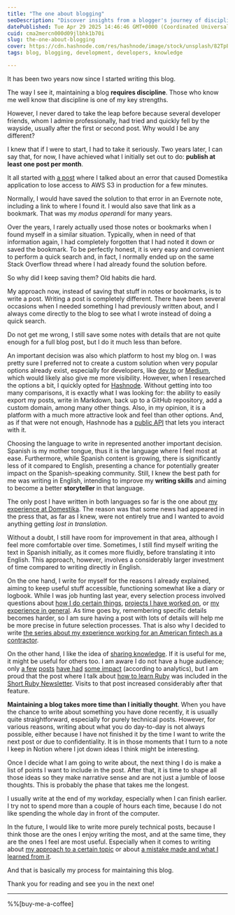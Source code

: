 ```yaml
---
title: "The one about blogging"
seoDescription: "Discover insights from a blogger's journey of discipline, language choices, and sharing knowledge with the developer community over two years"
datePublished: Tue Apr 29 2025 14:46:46 GMT+0000 (Coordinated Universal Time)
cuid: cma2mercn000d09jlbhk1b70i
slug: the-one-about-blogging
cover: https://cdn.hashnode.com/res/hashnode/image/stock/unsplash/82TpEld0_e4/upload/cbfefd6cde56bd0c2dc8c135ae98adb4.jpeg
tags: blog, blogging, development, developers, knowledge

---
```


It has been two years now since I started writing this blog.

The way I see it, maintaining a blog **requires discipline**. Those who know me well know that discipline is one of my key strengths.

However, I never dared to take the leap before because several developer friends, whom I admire professionally, had tried and quickly fell by the wayside, usually after the first or second post. Why would I be any different?

I knew that if I were to start, I had to take it seriously. Two years later, I can say that, for now, I have achieved what I initially set out to do: **publish at least one post per month**.

It all started with [a post](https://blog.davidmp.es/the-one-with-access-denied-to-aws-in-production) where I talked about an error that caused Domestika application to lose access to AWS S3 in production for a few minutes.

Normally, I would have saved the solution to that error in an Evernote note, including a link to where I found it. I would also save that link as a bookmark. That was my *modus operandi* for many years.

Over the years, I rarely actually used those notes or bookmarks when I found myself in a similar situation. Typically, when in need of that information again, I had completely forgotten that I had noted it down or saved the bookmark. To be perfectly honest, it is very easy and convenient to perform a quick search and, in fact, I normally ended up on the same Stack Overflow thread where I had already found the solution before.

So why did I keep saving them? Old habits die hard.

My approach now, instead of saving that stuff in notes or bookmarks, is to write a post. Writing a post is completely different. There have been several occasions when I needed something I had previously written about, and I always come directly to the blog to see what I wrote instead of doing a quick search.

Do not get me wrong, I still save some notes with details that are not quite enough for a full blog post, but I do it much less than before.

An important decision was also which platform to host my blog on. I was pretty sure I preferred not to create a custom solution when very popular options already exist, especially for developers, like [dev.to](http://dev.to) or [Medium](https://medium.com/), which would likely also give me more visibility. However, when I researched the options a bit, I quickly opted for [Hashnode](https://hashnode.com/). Without getting into too many comparisons, it is exactly what I was looking for: the ability to easily export my posts, write in Markdown, back up to a GitHub repository, add a custom domain, among many other things. Also, in my opinion, it is a platform with a much more attractive look and feel than other options. And, as if that were not enough, Hashnode has a [public API](https://apidocs.hashnode.com/) that lets you interact with it.

Choosing the language to write in represented another important decision. Spanish is my mother tongue, thus it is the language where I feel most at ease. Furthermore, while Spanish content is growing, there is significantly less of it compared to English, presenting a chance for potentially greater impact on the Spanish-speaking community. Still, I knew the best path for me was writing in English, intending to improve my **writing skills** and aiming to become a better **storyteller** in that language.

The only post I have written in both languages so far is the one about [my experience at Domestika](https://blog.davidmp.es/el-de-mi-experiencia-en-domestika). The reason was that some news had appeared in the press that, as far as I knew, were not entirely true and I wanted to avoid anything getting *lost in translation*.

Without a doubt, I still have room for improvement in that area, although I feel more comfortable over time. Sometimes, I still find myself writing the text in Spanish initially, as it comes more fluidly, before translating it into English. This approach, however, involves a considerably larger investment of time compared to writing directly in English.

On the one hand, I write for myself for the reasons I already explained, aiming to keep useful stuff accessible, functioning somewhat like a diary or logbook. While I was job hunting last year, every selection process involved questions about [how I do certain things](https://blog.davidmp.es/the-one-about-mentoring-junior-developers), [projects I have worked on](https://blog.davidmp.es/the-one-about-my-favorite-project-so-far), or [my experience in general](https://blog.davidmp.es/the-one-about-my-experience-working-remotely). As time goes by, remembering specific details becomes harder, so I am sure having a post with lots of details will help me be more precise in future selection processes. That is also why I decided to write [the series about my experience working for an American fintech as a contractor](https://blog.davidmp.es/series/working-for-an-american-fintech).

On the other hand, I like the idea of [sharing knowledge](https://endler.dev/2025/best-programmers/#write). If it is useful for me, it might be useful for others too. I am aware I do not have a huge audience; only [a few](https://blog.davidmp.es/the-one-with-a-large-project-in-a-github-repository) [posts](https://blog.davidmp.es/the-one-with-openssl-issues-installing-older-ruby-versions-on-ubuntu-2204) [have had](https://blog.davidmp.es/the-one-with-a-mouse-jiggler-in-ubuntu) [some impact](https://blog.davidmp.es/the-one-about-working-with-macos-being-a-linux-user) (according to analytics), but I am proud that the post where I talk about [how to learn Ruby](https://blog.davidmp.es/the-one-about-learning-ruby) was included in the [Short Ruby Newsletter](https://newsletter.shortruby.com/p/edition-120). Visits to that post increased considerably after that feature.

**Maintaining a blog takes more time than I initially thought**. When you have the chance to write about something you have done recently, it is usually quite straightforward, especially for purely technical posts. However, for various reasons, writing about what you do day-to-day is not always possible, either because I have not finished it by the time I want to write the next post or due to confidentiality. It is in those moments that I turn to a note I keep in Notion where I jot down ideas I think might be interesting.

Once I decide what I am going to write about, the next thing I do is make a list of points I want to include in the post. After that, it is time to shape all those ideas so they make narrative sense and are not just a jumble of loose thoughts. This is probably the phase that takes me the longest.

I usually write at the end of my workday, especially when I can finish earlier. I try not to spend more than a couple of hours each time, because I do not like spending the whole day in front of the computer.

In the future, I would like to write more purely technical posts, because I think those are the ones I enjoy writing the most, and at the same time, they are the ones I feel are most useful. Especially when it comes to writing about [my approach to a certain topic](https://blog.davidmp.es/the-one-about-conditionals-in-ruby) or about [a mistake made and what I learned from it](https://blog.davidmp.es/the-one-with-access-denied-to-aws-in-production).

And that is basically my process for maintaining this blog.

Thank you for reading and see you in the next one!

---

%%[buy-me-a-coffee]
